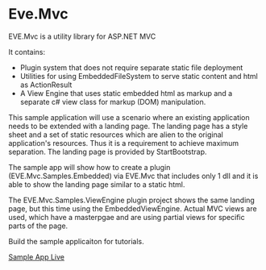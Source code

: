 # Eve.Mvc

EVE.Mvc is a utility library for ASP.NET MVC

It contains:
* Plugin system that does not require separate static file deployment
* Utilities for using EmbeddedFileSystem to serve static content and html as ActionResult
* A View Engine that uses static embedded html as markup and a separate c# view class for markup (DOM) manipulation.

This sample application will use a scenario where an existing application needs to be extended with a landing page. The landing page has a style sheet and a set of static resources which are alien to the original application's resources. Thus it is a requirement to achieve maximum separation. The landing page is provided by StartBootstrap.

The sample app will show how to create a plugin (EVE.Mvc.Samples.Embedded) via EVE.Mvc that includes only 1 dll and it is able to show the landing page similar to a static html.

The EVE.Mvc.Samples.ViewEngine plugin project shows the same landing page, but this time using the EmbeddedViewEngine. Actual MVC views are used, which have a masterpgae and are using partial views for specific parts of the page.

Build the sample applicaiton for tutorials.

[Sample App Live](http://evemvc.azurewebsites.net/)
